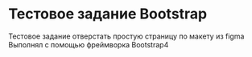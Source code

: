 # Тестовое задание Bootstrap

Тестовое задание отверстать простую страницу по макету из figma
Выполнял c помощью фреймворка Bootstrap4
